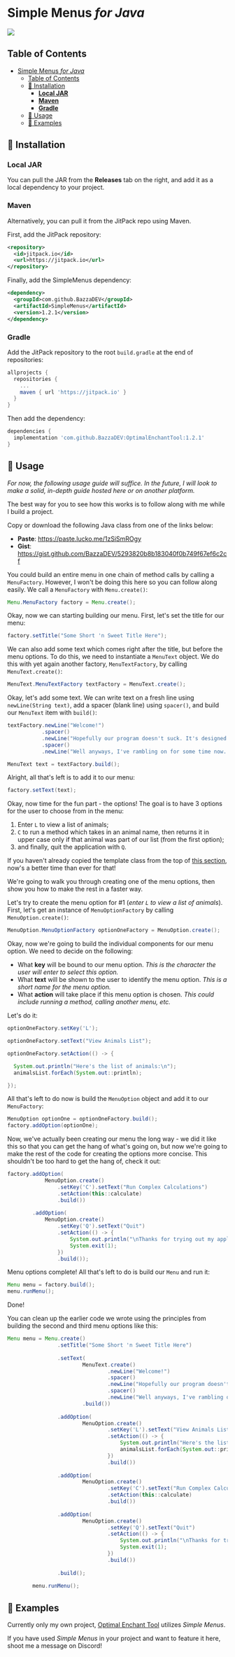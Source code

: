 # Simple Menus *for Java*
[![](https://jitpack.io/v/BazzaDEV/OptimalEnchantTool.svg)](https://jitpack.io/#BazzaDEV/OptimalEnchantTool)

## Table of Contents
- [Simple Menus *for Java*](#simple-menus-for-java)
  - [Table of Contents](#table-of-contents)
  - [💾 Installation](#-installation)
    - [**Local JAR**](#local-jar)
    - [**Maven**](#maven)
    - [**Gradle**](#gradle)
  - [🔎 Usage](#-usage)
  - [🚀 Examples](#-examples)

## 💾 Installation

### **Local JAR**
You can pull the JAR from the **Releases** tab on the right, and add it as a local dependency to your project.

### **Maven**
Alternatively, you can pull it from the JitPack repo using Maven.

First, add the JitPack repository:
```xml
<repository>
  <id>jitpack.io</id>
  <url>https://jitpack.io</url>
</repository>
```
Finally, add the SimpleMenus dependency:
```xml
<dependency>
  <groupId>com.github.BazzaDEV</groupId>
  <artifactId>SimpleMenus</artifactId>
  <version>1.2.1</version>
</dependency>
```

### **Gradle**
Add the JitPack repository to the root `build.gradle` at the end of repositories:
```gradle  
allprojects {
  repositories {
    ...
    maven { url 'https://jitpack.io' }
  }
}
```
Then add the dependency:
```gradle
dependencies {
  implementation 'com.github.BazzaDEV:OptimalEnchantTool:1.2.1'
}
```

## 🔎 Usage

*For now, the following usage guide will suffice. In the future, I will look to make a solid, in-depth guide hosted here or on another platform.*

The best way for you to see how this works is to follow along with me while I build a project.

Copy or download the following Java class from one of the links below:
- **Paste**: https://paste.lucko.me/1zSiSmROgy
- **Gist**: https://gist.github.com/BazzaDEV/5293820b8b183040f0b749f67ef6c2cf

You could build an entire menu in one chain of method calls by calling a `MenuFactory`. However, I won't be doing this here so you can follow along easily. We call a `MenuFactory` with `Menu.create()`:

```java
Menu.MenuFactory factory = Menu.create();
```

Okay, now we can starting building our menu. First, let's set the title for our menu:

```java
factory.setTitle("Some Short 'n Sweet Title Here");
```

We can also add some text which comes right after the title, but before the menu options. To do this, we need to instantiate a `MenuText` object. We do this with yet again another factory, `MenuTextFactory`, by calling `MenuText.create()`:

```java
MenuText.MenuTextFactory textFactory = MenuText.create();
```

Okay, let's add some text. We can write text on a fresh line using `newLine(String text)`, add a spacer (blank line) using `spacer()`, and build our `MenuText` item with `build()`:

```java
textFactory.newLine("Welcome!")
           .spacer()
           .newLine("Hopefully our program doesn't suck. It's designed to be good, but it could also be bad!")
           .spacer()
           .newLine("Well anyways, I've rambling on for some time now. Here are some things to do while you're in here:");

MenuText text = textFactory.build();
```

Alright, all that's left is to add it to our menu:

```java
factory.setText(text);
```

Okay, now time for the fun part - the options! The goal is to have 3 options for the user to choose from in the menu:

1. Enter `L` to view a list of animals;
2. `C` to run a method which takes in an animal name, then returns it in upper case only if that animal was part of our list (from the first option);
3. and finally, quit the application with `Q`.

If you haven't already copied the template class from the top of [this section](#usage), now's a better time than ever for that!

We're going to walk you through creating one of the menu options, then show you how to make the rest in a faster way.

Let's try to create the menu option for #1 (*enter `L` to view a list of animals*). First, let's get an instance of `MenuOptionFactory` by calling `MenuOption.create()`:

```java
MenuOption.MenuOptionFactory optionOneFactory = MenuOption.create();
```

Okay, now we're going to build the individual components for our menu option. We need to decide on the following:

- What **key** will be bound to our menu option. *This is the character the user will enter to select this option.*
- What **text** will be shown to the user to identify the menu option. *This is a short name for the menu option.*
- What **action** will take place if this menu option is chosen. *This could include running a method, calling another menu, etc.*

Let's do it:

```java
optionOneFactory.setKey('L');

optionOneFactory.setText("View Animals List");

optionOneFactory.setAction(() -> {

  System.out.println("Here's the list of animals:\n");
  animalsList.forEach(System.out::println);

});
```

All that's left to do now is build the `MenuOption` object and add it to our `MenuFactory`:

```java
MenuOption optionOne = optionOneFactory.build();
factory.addOption(optionOne);
```

Now, we've actually been creating our menu the long way - we did it like this so that you can get the hang of what's going on, but now we're going to make the rest of the code for creating the options more concise. This shouldn't be too hard to get the hang of, check it out:

```java
factory.addOption(
            MenuOption.create()
                .setKey('C').setText("Run Complex Calculations")
                .setAction(this::calculate)
                .build())
       
        .addOption(
            MenuOption.create()
                .setKey('Q').setText("Quit")
                .setAction(() -> {
                    System.out.println("\nThanks for trying out my application! Peace.");
                    System.exit(1);
                })
                .build());
```

Menu options complete! All that's left to do is build our `Menu` and run it:

```java
Menu menu = factory.build();
menu.runMenu();
```

Done!

You can clean up the earlier code we wrote using the principles from building the second and third menu options like this:

```java
Menu menu = Menu.create()
                .setTitle("Some Short 'n Sweet Title Here")
                
                .setText(
                        MenuText.create()
                                .newLine("Welcome!")
                                .spacer()
                                .newLine("Hopefully our program doesn't suck. It's designed to be good, but it could also be bad!")
                                .spacer()
                                .newLine("Well anyways, I've rambling on for some time now. Here are some things to do while you're in here:")
                        .build())
                
                .addOption(
                        MenuOption.create()
                                .setKey('L').setText("View Animals List")
                                .setAction(() -> {
                                    System.out.println("Here's the list of animals:\n");
                                    animalsList.forEach(System.out::println);
                                })
                                .build())
                
                .addOption(
                        MenuOption.create()
                                .setKey('C').setText("Run Complex Calculations")
                                .setAction(this::calculate)
                                .build())
                
                .addOption(
                        MenuOption.create()
                                .setKey('Q').setText("Quit")
                                .setAction(() -> {
                                    System.out.println("\nThanks for trying out my application! Peace.");
                                    System.exit(1);
                                })
                                .build())
                
                .build();
        
        menu.runMenu();
```



## 🚀 Examples

Currently only my own project, [Optimal Enchant Tool](https://go.bazza.dev/OET) utilizes *Simple Menus*.

If you have used *Simple Menus* in your project and want to feature it here, shoot me a message on Discord!

